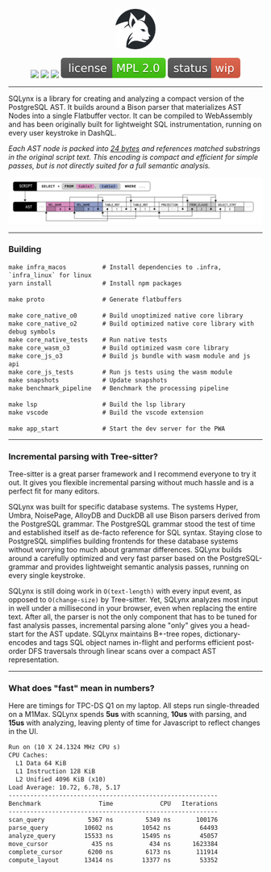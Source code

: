 <p align="center">
  <img src="misc/logo.png" width=80>
</p>
<p align="center">
  <a href="https://github.com/ankoh/sqlynx/actions/workflows/main.yml"><img src="https://github.com/ankoh/sqlynx/actions/workflows/main.yml/badge.svg?branch=main" /></a>
  <a href="https://github.com/ankoh/sqlynx/actions/workflows/renovate.yml"><img src="https://github.com/ankoh/sqlynx/actions/workflows/renovate.yml/badge.svg" /></a>
  <a href="https://coveralls.io/github/ankoh/sqlynx?branch=main"><img src="https://coveralls.io/repos/github/ankoh/sqlynx/badge.svg?branch=main" /></a>
  <a href="https://opensource.org/licenses/MPL-2.0"><img src="misc/badge_mpl2.svg?raw=true" /></a>
  <a href="https://github.com/ankoh/sqlynx/commits/main"><img src="misc/badge_wip.svg?raw=true" /></a>
</p>

---

SQLynx is a library for creating and analyzing a compact version of the PostgreSQL AST.
It builds around a Bison parser that materializes AST Nodes into a single Flatbuffer vector.
It can be compiled to WebAssembly and has been originally built for lightweight SQL instrumentation, running on every user keystroke in DashQL.

_Each AST node is packed into [24 bytes](https://github.com/ankoh/sqlynx/blob/b38e952afcd3367c91ea18f068ed58183dc59683/proto/sqlynx/parsed_script.fbs#L355-L361) and references matched substrings in the original script text.
This encoding is compact and efficient for simple passes, but is not directly suited for a full semantic analysis._

<img src="misc/ast.png?raw=true" width="680px">

---

### Building

```
make infra_macos          # Install dependencies to .infra, `infra_linux` for linux
yarn install              # Install npm packages

make proto                # Generate flatbuffers

make core_native_o0       # Build unoptimized native core library
make core_native_o2       # Build optimized native core library with debug symbols
make core_native_tests    # Run native tests
make core_wasm_o3         # Build optimized wasm core library
make core_js_o3           # Build js bundle with wasm module and js api
make core_js_tests        # Run js tests using the wasm module
make snapshots            # Update snapshots
make benchmark_pipeline   # Benchmark the processing pipeline

make lsp                  # Build the lsp library
make vscode               # Build the vscode extension

make app_start            # Start the dev server for the PWA
```

---

### Incremental parsing with Tree-sitter?

Tree-sitter is a great parser framework and I recommend everyone to try it out.
It gives you flexible incremental parsing without much hassle and is a perfect fit for many editors.

SQLynx was built for specific database systems.
The systems Hyper, Umbra, NoisePage, AlloyDB and DuckDB all use Bison parsers derived from the PostgreSQL grammar.
The PostgreSQL grammar stood the test of time and established itself as de-facto reference for SQL syntax.
Staying close to PostgreSQL simplifies building frontends for these database systems without worrying too much about grammar differences.
SQLynx builds around a carefully optimized and very fast parser based on the PostgreSQL-grammar and provides lightweight semantic analysis passes, running on every single keystroke.

SQLynx is still doing work in `O(text-length)` with every input event, as opposed to `O(change-size)` by Tree-sitter.
Yet, SQLynx analyzes most input in well under a millisecond in your browser, even when replacing the entire text.
After all, the parser is not the only component that has to be tuned for fast analysis passes, incremental parsing alone "only" gives you a head-start for the AST update.
SQLynx maintains B+-tree ropes, dictionary-encodes and tags SQL object names in-flight and performs efficient post-order DFS traversals through linear scans over a compact AST representation.

---

### What does "fast" mean in numbers?

Here are timings for TPC-DS Q1 on my laptop. All steps run single-threaded on a M1Max.
SQLynx spends **5us** with scanning, **10us** with parsing, and **15us** with analyzing, leaving plenty of time for Javascript to reflect changes in the UI.

```
Run on (10 X 24.1324 MHz CPU s)
CPU Caches:
  L1 Data 64 KiB
  L1 Instruction 128 KiB
  L2 Unified 4096 KiB (x10)
Load Average: 10.72, 6.78, 5.17
----------------------------------------------------------
Benchmark                Time             CPU   Iterations
----------------------------------------------------------
scan_query            5367 ns         5349 ns       100176
parse_query          10602 ns        10542 ns        64493
analyze_query        15533 ns        15495 ns        45057
move_cursor            435 ns          434 ns      1623384
complete_cursor       6200 ns         6173 ns       111914
compute_layout       13414 ns        13377 ns        53352
```
